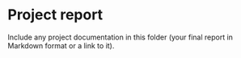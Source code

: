 # Project report

Include any project documentation in this folder (your final report in Markdown format or a link to it).
